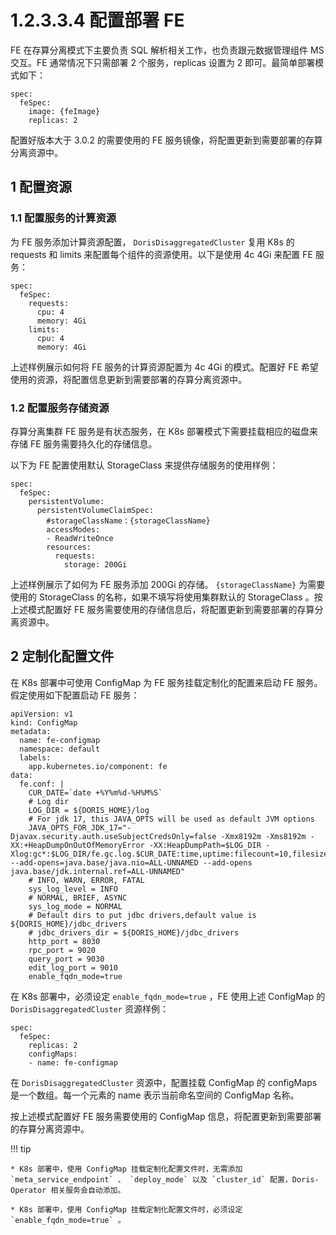 # 1.2.3.3.4 配置部署 FE

FE 在存算分离模式下主要负责 SQL 解析相关工作，也负责跟元数据管理组件 MS 交互。FE 通常情况下只需部署 2 个服务，replicas 设置为 2 即可。最简单部署模式如下：

```shell
spec:
  feSpec:
    image: {feImage}
    replicas: 2
```

配置好版本大于 3.0.2 的需要使用的 FE 服务镜像，将配置更新到需要部署的存算分离资源中。

## 1 配置资源

### 1.1 配置服务的计算资源

为 FE 服务添加计算资源配置， `DorisDisaggregatedCluster` 复用 K8s 的 requests 和 limits 来配置每个组件的资源使用。以下是使用 4c 4Gi 来配置 FE 服务：

```shell
spec:
  feSpec:
    requests:
      cpu: 4
      memory: 4Gi
    limits:
      cpu: 4
      memory: 4Gi
```

上述样例展示如何将 FE 服务的计算资源配置为 4c 4Gi 的模式。配置好 FE 希望使用的资源，将配置信息更新到需要部署的存算分离资源中。

### 1.2 配置服务存储资源

存算分离集群 FE 服务是有状态服务，在 K8s 部署模式下需要挂载相应的磁盘来存储 FE 服务需要持久化的存储信息。

以下为 FE 配置使用默认 StorageClass 来提供存储服务的使用样例：

```shell
spec:
  feSpec:
    persistentVolume:
      persistentVolumeClaimSpec:
        #storageClassName：{storageClassName}
        accessModes:
        - ReadWriteOnce
        resources:
          requests:
            storage: 200Gi
```

上述样例展示了如何为 FE 服务添加 200Gi 的存储。 `{storageClassName}` 为需要使用的 StorageClass 的名称，如果不填写将使用集群默认的 StorageClass 。按上述模式配置好 FE 服务需要使用的存储信息后，将配置更新到需要部署的存算分离资源中。

## 2 定制化配置文件

在 K8s 部署中可使用 ConfigMap 为 FE 服务挂载定制化的配置来启动 FE 服务。假定使用如下配置启动 FE 服务：

```shell
apiVersion: v1
kind: ConfigMap
metadata:
  name: fe-configmap
  namespace: default
  labels:
    app.kubernetes.io/component: fe
data:
  fe.conf: |
    CUR_DATE=`date +%Y%m%d-%H%M%S`
    # Log dir
    LOG_DIR = ${DORIS_HOME}/log
    # For jdk 17, this JAVA_OPTS will be used as default JVM options
    JAVA_OPTS_FOR_JDK_17="-Djavax.security.auth.useSubjectCredsOnly=false -Xmx8192m -Xms8192m -XX:+HeapDumpOnOutOfMemoryError -XX:HeapDumpPath=$LOG_DIR -Xlog:gc*:$LOG_DIR/fe.gc.log.$CUR_DATE:time,uptime:filecount=10,filesize=50M --add-opens=java.base/java.nio=ALL-UNNAMED --add-opens java.base/jdk.internal.ref=ALL-UNNAMED"
    # INFO, WARN, ERROR, FATAL
    sys_log_level = INFO
    # NORMAL, BRIEF, ASYNC
    sys_log_mode = NORMAL
    # Default dirs to put jdbc drivers,default value is ${DORIS_HOME}/jdbc_drivers
    # jdbc_drivers_dir = ${DORIS_HOME}/jdbc_drivers
    http_port = 8030
    rpc_port = 9020
    query_port = 9030
    edit_log_port = 9010
    enable_fqdn_mode=true
```

在 K8s 部署中，必须设定 `enable_fqdn_mode=true` ，FE 使用上述 ConfigMap 的 `DorisDisaggregatedCluster` 资源样例：

```shell
spec:
  feSpec:
    replicas: 2
    configMaps:
    - name: fe-configmap
```

在 `DorisDisaggregatedCluster` 资源中，配置挂载 ConfigMap 的 configMaps 是一个数组。每一个元素的 name 表示当前命名空间的 ConfigMap 名称。

按上述模式配置好 FE 服务需要使用的 ConfigMap 信息，将配置更新到需要部署的存算分离资源中。

!!! tip
  
    * K8s 部署中，使用 ConfigMap 挂载定制化配置文件时，无需添加 `meta_service_endpoint` 、 `deploy_mode` 以及 `cluster_id` 配置，Doris-Operator 相关服务会自动添加。
    
    * K8s 部署中，使用 ConfigMap 挂载定制化配置文件时，必须设定 `enable_fqdn_mode=true` 。
